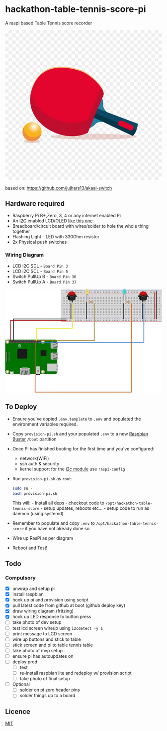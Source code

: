 # hackathon-table-tennis-score-pi
A raspi based Table Tennis score recorder

![](docs/logo.png)

based on: https://github.com/jujhars13/akaal-switch

## Hardware required

- Raspberry Pi B+,Zero, 3, 4 or any internet enabled Pi
- An [I2C](https://i2c.info/) enabled LCD/OLED [like this one](https://www.amazon.co.uk/gp/product/B07PWWTB94/ref=ppx_yo_dt_b_asin_title_o00_s00?ie=UTF8&psc=1)
- Breadboard/circuit board with wires/solder to hole the whole thing together
- Flashing Light - LED with 330Ohm resistor
- 2x Physical push switches

### Wiring Diagram

- LCD i2C SDL - `Board Pin 3`
- LCD i2C SCL - `Board Pin 5`
- Switch PullUp B - `Board Pin 36`
- Switch PullUp A - `Board Pin 37`

![wiring-diagram](docs/diagram_bb.svg)

## To Deploy

- Ensure you've copied `.env.template` to `.env` and populated the environment variables required.
- Copy `provision-pi.sh` and your populated `.env` to a new [Raspbian Buster](https://www.raspberrypi.org/downloads/raspbian/) `/boot` partition
- Once Pi has finished booting for the first time and you've configured:
  - network(WiFi)
  - ssh auth & security
  - kernel support for the [i2c module](https://learn.adafruit.com/adafruits-raspberry-pi-lesson-4-gpio-setup/configuring-i2c) use `raspi-config`
- Run `provision-pi.sh` as `root`:

  ```bash
  sudo su -
  bash provision-pi.sh
  ```

  This will:
      - Install all deps
      - checkout code to `/opt/hackathon-table-tennis-score`
      - setup updates, reboots etc...
      - setup code to run as daemon (using systemd)
- Remember to populate and copy `.env` to `/opt/hackathon-table-tennis-score` if you have not already done so
- Wire up RasPi as per diagram
- Reboot and Test!

## Todo

### Compulsory

- [x] unwrap and setup pi
- [x] install raspbian
- [x] hook up pi and provision using script
- [x] pull latest code from github at boot (github deploy key)
- [x] draw wiring diagram (fritzing)
- [x] hook up LED response to button press
- [ ] take photo of dev setup
- [ ] test lcd screen wireup using `i2cdetect -y 1`
- [ ] print message to LCD screen
- [ ] wire up buttons and stick to table
- [ ] stick screen and pi to table tennis table
- [ ] take photo of mvp setup
- [ ] ensure pi has autoupdates on
- [ ] deploy prod
    - [ ] test
    - [ ] re-install raspbian lite and redeploy w/ provision script
    - [ ] take photo of final setup
- [ ] Optional
    - [ ] solder on pi zero header pins
    - [ ] solder things up to a board

## Licence

[MIT](LICENCE)
